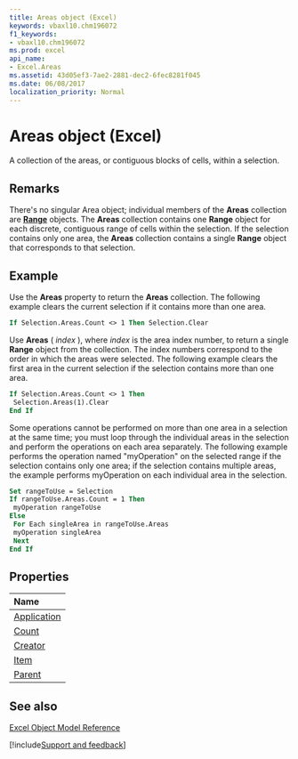 ```yaml
---
title: Areas object (Excel)
keywords: vbaxl10.chm196072
f1_keywords:
- vbaxl10.chm196072
ms.prod: excel
api_name:
- Excel.Areas
ms.assetid: 43d05ef3-7ae2-2881-dec2-6fec8281f045
ms.date: 06/08/2017
localization_priority: Normal
---
```



# Areas object (Excel)

A collection of the areas, or contiguous blocks of cells, within a selection. 


## Remarks

There's no singular Area object; individual members of the  **Areas** collection are **[Range](Excel.Range(object).md)** objects. The **Areas** collection contains one **Range** object for each discrete, contiguous range of cells within the selection. If the selection contains only one area, the **Areas** collection contains a single **Range** object that corresponds to that selection.


## Example

Use the  **Areas** property to return the **Areas** collection. The following example clears the current selection if it contains more than one area.


```vb
If Selection.Areas.Count <> 1 Then Selection.Clear
```

Use  **Areas** ( _index_ ), where _index_ is the area index number, to return a single **Range** object from the collection. The index numbers correspond to the order in which the areas were selected. The following example clears the first area in the current selection if the selection contains more than one area.




```vb
If Selection.Areas.Count <> 1 Then 
 Selection.Areas(1).Clear 
End If
```

Some operations cannot be performed on more than one area in a selection at the same time; you must loop through the individual areas in the selection and perform the operations on each area separately. The following example performs the operation named "myOperation" on the selected range if the selection contains only one area; if the selection contains multiple areas, the example performs myOperation on each individual area in the selection.




```vb
Set rangeToUse = Selection 
If rangeToUse.Areas.Count = 1 Then 
 myOperation rangeToUse 
Else 
 For Each singleArea in rangeToUse.Areas 
 myOperation singleArea 
 Next 
End If
```


## Properties



|Name|
|:-----|
|[Application](Excel.Areas.Application.md)|
|[Count](Excel.Areas.Count.md)|
|[Creator](Excel.Areas.Creator.md)|
|[Item](Excel.Areas.Item.md)|
|[Parent](Excel.Areas.Parent.md)|

## See also


[Excel Object Model Reference](overview/Excel/object-model.md)

[!include[Support and feedback](~/includes/feedback-boilerplate.md)]
